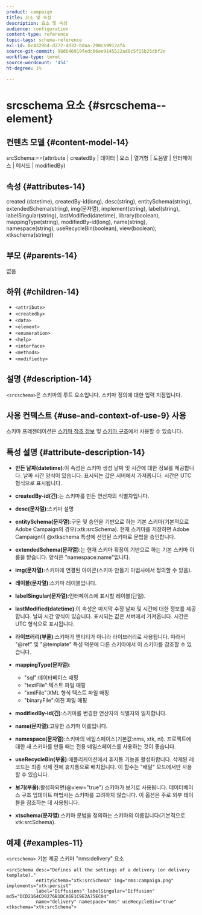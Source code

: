 ```yaml
---
product: campaign
title: 요소 및 속성
description: 요소 및 속성
audience: configuration
content-type: reference
topic-tags: schema-reference
exl-id: bc4329b4-d272-4d32-bdaa-290cb9912af4
source-git-commit: 98d646919fedc66ee9145522ad0c5f15b25dbf2e
workflow-type: tm+mt
source-wordcount: '454'
ht-degree: 1%

---
```


# srcschema 요소 {#srcschema--element}

## 컨텐츠 모델 {#content-model-14}

srcSchema:==(attribute | createdBy | 데이터 | 요소 | 열거형 | 도움말 | 인터페이스 | 메서드 | modifiedBy)

## 속성 {#attributes-14}

created (datetime), createdBy-id(long), desc(string), entitySchema(string), extendedSchema(string), img(문자열), implement(string), label(string), labelSingular(string), lastModified(datetime), library(boolean), mappingType(string), modifiedBy-id(long), name(string), namespace(string), useRecycleBin(boolean), view(boolean), xtkschema(string))

## 부모 {#parents-14}

없음

## 하위 {#children-14}

* `<attribute>`
* `<createdby>`
* `<data>`
* `<element>`
* `<enumeration>`
* `<help>`
* `<interface>`
* `<methods>`
* `<modifiedby>`

## 설명 {#description-14}

`<srcschema>`은 스키마의 루트 요소입니다. 스키마 정의에 대한 입력 지점입니다.

## 사용 컨텍스트 {#use-and-context-of-use-9} 사용

스키마 프레젠테이션은 [스키마 참조 정보](../../../configuration/using/about-schema-reference.md) 및 [스키마 구조](../../../configuration/using/schema-structure.md)에서 사용할 수 있습니다.

## 특성 설명 {#attribute-description-14}

* **만든 날짜(datetime)**:이 속성은 스키마 생성 날짜 및 시간에 대한 정보를 제공합니다. 날짜 시간 양식이 있습니다. 표시되는 값은 서버에서 가져옵니다. 시간은 UTC 형식으로 표시됩니다.
* **createdBy-id(긴)**:는 스키마를 만든 연산자의 식별자입니다.
* **desc(문자열)**:스키마 설명
* **entitySchema(문자열)**:구문 및 승인을 기반으로 하는 기본 스키마(기본적으로 Adobe Campaign의 경우):xtk:srcSchema). 현재 스키마를 저장하면 Adobe Campaign이 @xtkschema 특성에 선언된 스키마로 문법을 승인합니다.
* **extendedSchema(문자열)**:는 현재 스키마 확장이 기반으로 하는 기본 스키마 이름을 받습니다. 양식은 &quot;namespace:name&quot;입니다.
* **img(문자열)**:스키마에 연결된 아이콘(스키마 만들기 마법사에서 정의할 수 있음).
* **레이블(문자열)**:스키마 레이블입니다.
* **labelSingular(문자열)**:인터페이스에 표시할 레이블(단일).
* **lastModified(datetime)**:이 속성은 마지막 수정 날짜 및 시간에 대한 정보를 제공합니다. 날짜 시간 양식이 있습니다. 표시되는 값은 서버에서 가져옵니다. 시간은 UTC 형식으로 표시됩니다.
* **라이브러리(부울)**:스키마가 엔티티가 아니라 라이브러리로 사용됩니다. 따라서 &quot;@ref&quot; 및 &quot;@template&quot; 특성 덕분에 다른 스키마에서 이 스키마를 참조할 수 있습니다.
* **mappingType(문자열)**:

   * &quot;sql&quot;:데이터베이스 매핑
   * &quot;textFile&quot;:텍스트 파일 매핑
   * &quot;xmlFile&quot;:XML 형식 텍스트 파일 매핑
   * &quot;binaryFile&quot;:이진 파일 매핑

* **modifiedBy-id(긴)**:스키마를 변경한 연산자의 식별자와 일치합니다.
* **name(문자열)**:고유한 스키마 이름입니다.
* **namespace(문자열)**:스키마의 네임스페이스(기본값:nms, xtk, nl). 프로젝트에 대한 새 스키마를 만들 때는 전용 네임스페이스를 사용하는 것이 좋습니다.
* **useRecycleBin(부울)**:애플리케이션에서 휴지통 기능을 활성화합니다. 삭제된 레코드는 최종 삭제 전에 휴지통으로 배치됩니다. 이 함수는 &quot;배달&quot; 모드에서만 사용할 수 있습니다.
* **보기(부울)**:활성화되면(@view=&quot;true&quot;) 스키마가 보기로 사용됩니다. 데이터베이스 구조 업데이트 마법사는 스키마를 고려하지 않습니다. 이 옵션은 주로 외부 테이블을 참조하는 데 사용됩니다.
* **xtschema(문자열)**:스키마 문법을 정의하는 스키마의 이름입니다(기본적으로 xtk:srcSchema).

## 예제 {#examples-11}

`<srcschema>` 기본 제공 스키마 &quot;nms:delivery&quot; 요소

```
<srcSchema desc="Defines all the settings of a delivery (or delivery template)."  
           entitySchema="xtk:srcSchema" img="nms:campaign.png" implements="xtk:persist" 
           label="Diffusions" labelSingular="Diffusion" md5="DCD2164CD0276B1DCA6E1C9E2A75EC04"
           name="delivery" namespace="nms" useRecycleBin="true" xtkschema="xtk:srcSchema">
```
